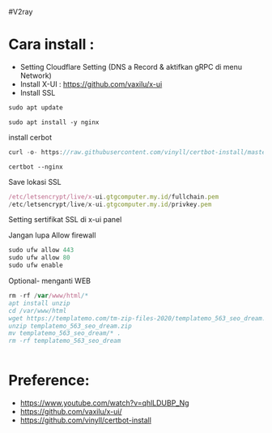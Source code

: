 #V2ray

# Cara install :
* Setting Cloudflare Setting (DNS a Record & aktifkan gRPC di menu Network)
* Install X-UI :
https://github.com/vaxilu/x-ui
* Install SSL
```javascript
sudo apt update
```
```
sudo apt install -y nginx
```
install cerbot
```javascript
curl -o- https://raw.githubusercontent.com/vinyll/certbot-install/master/install.sh | bash
```
```
certbot --nginx
```

Save lokasi SSL
```javascript
/etc/letsencrypt/live/x-ui.gtgcomputer.my.id/fullchain.pem
/etc/letsencrypt/live/x-ui.gtgcomputer.my.id/privkey.pem
```
Setting sertifikat SSL di x-ui panel

Jangan lupa Allow firewall
```javascript
sudo ufw allow 443
sudo ufw allow 80
sudo ufw enable
```


Optional- menganti WEB
```javascript
rm -rf /var/www/html/*
apt install unzip
cd /var/www/html
wget https://templatemo.com/tm-zip-files-2020/templatemo_563_seo_dream.zip
unzip templatemo_563_seo_dream.zip
mv templatemo_563_seo_dream/* .
rm -rf templatemo_563_seo_dream
```


```javascript
```















# Preference:
* https://www.youtube.com/watch?v=qhlLDUBP_Ng
* https://github.com/vaxilu/x-ui/
* https://github.com/vinyll/certbot-install
